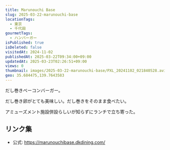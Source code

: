 ```yaml
---
title: Marunouchi Base
slug: 2025-03-22-marunouchi-base
locationTags:
  - 東京
  - 千代田
gourmetTags:
  - ハンバーガー
isPublished: true
isDeleted: false
visitedAt: 2024-11-02
publishedAt: 2025-03-22T09:34:00+09:00
updatedAt: 2025-03-23T02:26:51+09:00
views: 0
thumbnail: images/2025-03-22-marunouchi-base/PXL_20241102_021840528.avif
geo: 35.684475,139.7643583
---
```

だし巻きベーコンバーガー。

だし巻き卵がとても美味しい。だし巻きをそのまま食べたい。

アミューズメント施設併設らしいが知らずにランチで立ち寄った。

## リンク集
- 公式: https://marunouchibase.dkdining.com/
